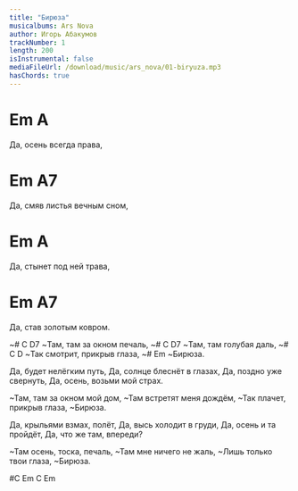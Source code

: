 ```yaml
---
title: "Бирюза"
musicalbums: Ars Nova
author: Игорь Абакумов
trackNumber: 1
length: 200
isInstrumental: false
mediaFileUrl: /download/music/ars_nova/01-biryuza.mp3
hasChords: true
---
```


# Em                  A
Да, осень всегда права,
# Em                      A7
Да, смяв листья вечным сном,
# Em                    A
Да, стынет под ней трава,
# Em                  A7
Да, став золотым ковром.

~# C                   D7
~Там, там за окном печаль,
~# C                D7
~Там, там голубая даль,
~# C                       D
~Так смотрит, прикрыв глаза,
~#     Em
~Бирюза.

Да, будет нелёгким путь,
Да, солнце блеснёт в глазах,
Да, поздно уже свернуть,
Да, осень, возьми мой страх.

~Там, там за окном мой дом,
~Там встретят меня дождём,
~Так плачет, прикрыв глаза,
~Бирюза.

Да, крыльями взмах, полёт,
Да, высь холодит в груди,
Да, осень и та пройдёт,
Да, что же там, впереди?

~Там осень, тоска, печаль,
~Там мне ничего не жаль,
~Лишь только твои глаза,
~Бирюза.

#C Em C Em
